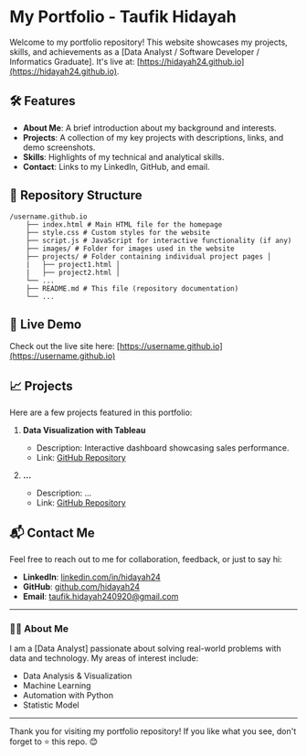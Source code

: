 # My Portfolio - Taufik Hidayah

Welcome to my portfolio repository! This website showcases my projects, skills, and achievements as a [Data Analyst / Software Developer / Informatics Graduate]. It's live at: [https://hidayah24.github.io](https://hidayah24.github.io).

## 🛠️ Features
- **About Me**: A brief introduction about my background and interests.
- **Projects**: A collection of my key projects with descriptions, links, and demo screenshots.
- **Skills**: Highlights of my technical and analytical skills.
- **Contact**: Links to my LinkedIn, GitHub, and email.

## 📂 Repository Structure
```
/username.github.io
    ├── index.html # Main HTML file for the homepage
    ├── style.css # Custom styles for the website
    ├── script.js # JavaScript for interactive functionality (if any)
    ├── images/ # Folder for images used in the website
    ├── projects/ # Folder containing individual project pages │
    |   ├── project1.html │
    |   ├── project2.html │
    └── ...
    ├── README.md # This file (repository documentation)
    └── ...
```

## 🌟 Live Demo
Check out the live site here: [https://username.github.io](https://username.github.io)

## 📈 Projects
Here are a few projects featured in this portfolio:

1. **Data Visualization with Tableau**  
   - Description: Interactive dashboard showcasing sales performance.  
   - Link: [GitHub Repository](https://github.com/hidayah24/...)

2. **...**  
   - Description: ...  
   - Link: [GitHub Repository](https://github.com/hidayah24/...)

## 📬 Contact Me
Feel free to reach out to me for collaboration, feedback, or just to say hi:
- **LinkedIn**: [linkedin.com/in/hidayah24](https://linkedin.com/in/hidayah24)
- **GitHub**: [github.com/hidayah24](https://github.com/hidayah24)
- **Email**: taufik.hidayah240920@gmail.com

---

### 👨‍💻 About Me
I am a [Data Analyst] passionate about solving real-world problems with data and technology. My areas of interest include:
- Data Analysis & Visualization
- Machine Learning
- Automation with Python
- Statistic Model

---

Thank you for visiting my portfolio repository! If you like what you see, don't forget to ⭐ this repo. 😊
